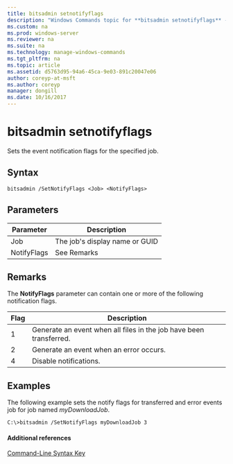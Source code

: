 ```yaml
---
title: bitsadmin setnotifyflags
description: "Windows Commands topic for **bitsadmin setnotifyflags** - Sets the event notification flags for the specified job."
ms.custom: na
ms.prod: windows-server
ms.reviewer: na
ms.suite: na
ms.technology: manage-windows-commands
ms.tgt_pltfrm: na
ms.topic: article
ms.assetid: d5763d95-94a6-45ca-9e03-891c20047e06
author: coreyp-at-msft
ms.author: coreyp
manager: dongill
ms.date: 10/16/2017
---
```


# bitsadmin setnotifyflags

Sets the event notification flags for the specified job.

## Syntax

```
bitsadmin /SetNotifyFlags <Job> <NotifyFlags>
```

## Parameters

|  Parameter   | Description                     |
| ------------ | ------------------------------- |
|     Job      |  The job's display name or GUID |
|  NotifyFlags |  See Remarks                    |

## Remarks

The **NotifyFlags** parameter can contain one or more of the following notification flags.

| Flag | Description                                                        |
| ---- | ------------------------------------------------------------------ |
|   1  | Generate an event when all files in the job have been transferred. |
|   2  | Generate an event when an error occurs.                            |
|   4  | Disable notifications.                                             |

## <a name="BKMK_examples"></a>Examples

The following example sets the notify flags for transferred and error events job for job named *myDownloadJob*.

```
C:\>bitsadmin /SetNotifyFlags myDownloadJob 3
```

#### Additional references

[Command-Line Syntax Key](command-line-syntax-key.md)

